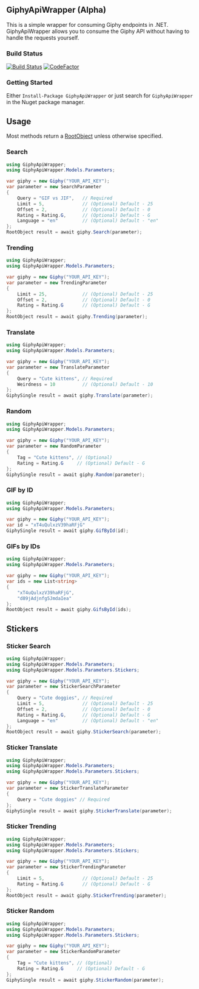 ## GiphyApiWrapper (Alpha)

This is a simple wrapper for consuming Giphy endpoints in .NET. GiphyApiWrapper allows you to consume the Giphy API without having to handle the requests yourself.

### Build Status

[![Build Status](https://dev.azure.com/fargherkeegan/GiphyApiWrapper/_apis/build/status/KeeganFargher.GiphyApiWrapper?branchName=master)](https://dev.azure.com/fargherkeegan/GiphyApiWrapper/_build/latest?definitionId=7&branchName=master)
[![CodeFactor](https://www.codefactor.io/repository/github/keeganfargher/giphyapiwrapper/badge)](https://www.codefactor.io/repository/github/keeganfargher/giphyapiwrapper)

### Getting Started

Either `Install-Package GiphyApiWrapper` or just search for `GiphyApiWrapper` in the Nuget package manager.

## Usage

Most methods return a [RootObject](https://developers.giphy.com/docs/#gif-object) unless otherwise specified.

### Search

```c#
using GiphyApiWrapper;
using GiphyApiWrapper.Models.Parameters;

var giphy = new Giphy("YOUR_API_KEY");
var parameter = new SearchParameter
{
    Query = "GIF vs JIF",   // Required
    Limit = 5,              // (Optional) Default - 25
    Offset = 2,             // (Optional) Default - 0
    Rating = Rating.G,      // (Optional) Default - G
    Language = "en"         // (Optional) Default - "en"
};
RootObject result = await giphy.Search(parameter);
```

### Trending

```c#
using GiphyApiWrapper;
using GiphyApiWrapper.Models.Parameters;

var giphy = new Giphy("YOUR_API_KEY");
var parameter = new TrendingParameter
{
    Limit = 25,             // (Optional) Default - 25
    Offset = 2,             // (Optional) Default - 0
    Rating = Rating.G       // (Optional) Default - G
};
RootObject result = await giphy.Trending(parameter);
```

### Translate

```c#
using GiphyApiWrapper;
using GiphyApiWrapper.Models.Parameters;

var giphy = new Giphy("YOUR_API_KEY");
var parameter = new TranslateParameter
{
    Query = "Cute kittens", // Required
    Weirdness = 10          // (Optional) Default - 10
};
GiphySingle result = await giphy.Translate(parameter);
```

### Random

```c#
using GiphyApiWrapper;
using GiphyApiWrapper.Models.Parameters;

var giphy = new Giphy("YOUR_API_KEY");
var parameter = new RandomParameter
{
    Tag = "Cute kittens", // (Optional)
    Rating = Rating.G     // (Optional) Default - G
};
GiphySingle result = await giphy.Random(parameter);
```

### GIF by ID

```c#
using GiphyApiWrapper;
using GiphyApiWrapper.Models.Parameters;

var giphy = new Giphy("YOUR_API_KEY");
var id = "xT4uQulxzV39haRFjG"
GiphySingle result = await giphy.GifById(id);
```

### GIFs by IDs

```c#
using GiphyApiWrapper;
using GiphyApiWrapper.Models.Parameters;

var giphy = new Giphy("YOUR_API_KEY");
var ids = new List<string>
{
    "xT4uQulxzV39haRFjG",
    "d89jAdjnfg5JmdaIea"
};
RootObject result = await giphy.GifsById(ids);
```

## Stickers

### Sticker Search

```c#
using GiphyApiWrapper;
using GiphyApiWrapper.Models.Parameters;
using GiphyApiWrapper.Models.Parameters.Stickers;

var giphy = new Giphy("YOUR_API_KEY");
var parameter = new StickerSearchParameter
{
    Query = "Cute doggies", // Required
    Limit = 5,              // (Optional) Default - 25
    Offset = 2,             // (Optional) Default - 0
    Rating = Rating.G,      // (Optional) Default - G
    Language = "en"         // (Optional) Default - "en"
};
RootObject result = await giphy.StickerSearch(parameter);
```

### Sticker Translate

```c#
using GiphyApiWrapper;
using GiphyApiWrapper.Models.Parameters;
using GiphyApiWrapper.Models.Parameters.Stickers;

var giphy = new Giphy("YOUR_API_KEY");
var parameter = new StickerTranslateParameter
{
    Query = "Cute doggies" // Required
};
GiphySingle result = await giphy.StickerTranslate(parameter);
```

### Sticker Trending

```c#
using GiphyApiWrapper;
using GiphyApiWrapper.Models.Parameters;
using GiphyApiWrapper.Models.Parameters.Stickers;

var giphy = new Giphy("YOUR_API_KEY");
var parameter = new StickerTrendingParameter
{
    Limit = 5,              // (Optional) Default - 25
    Rating = Rating.G       // (Optional) Default - G
};
RootObject result = await giphy.StickerTrending(parameter);
```

### Sticker Random

```c#
using GiphyApiWrapper;
using GiphyApiWrapper.Models.Parameters;
using GiphyApiWrapper.Models.Parameters.Stickers;

var giphy = new Giphy("YOUR_API_KEY");
var parameter = new StickerRandomParameter
{
    Tag = "Cute kittens", // (Optional)
    Rating = Rating.G     // (Optional) Default - G
};
GiphySingle result = await giphy.StickerRandom(parameter);
```
